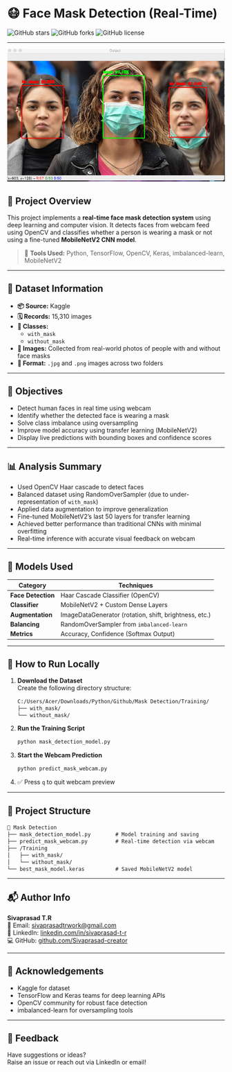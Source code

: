# 😷 Face Mask Detection (Real-Time)

![GitHub stars](https://img.shields.io/github/stars/Sivaprasad-creator/Face-Mask-Detection)
![GitHub forks](https://img.shields.io/github/forks/Sivaprasad-creator/Face-Mask-Detection)
![GitHub license](https://img.shields.io/github/license/Sivaprasad-creator/Face-Mask-Detection)

---

![image alt](https://github.com/Sivaprasad-creator/Face-Mask-Detection/blob/a873fc61259bed6752314a8c9500071295e937b1/Face%20Mask.png)

## 📌 Project Overview

This project implements a **real-time face mask detection system** using deep learning and computer vision. It detects faces from webcam feed using OpenCV and classifies whether a person is wearing a mask or not using a fine-tuned **MobileNetV2 CNN model**.

> 🔧 **Tools Used:** Python, TensorFlow, OpenCV, Keras, imbalanced-learn, MobileNetV2

---

## 📁 Dataset Information

- **📦 Source:** Kaggle  
- **🗓️ Records:** 15,310 images  
- **📂 Classes:**
  - `with_mask`
  - `without_mask`
- **📸 Images:** Collected from real-world photos of people with and without face masks  
- **🧾 Format:** `.jpg` and `.png` images across two folders

---

## 🎯 Objectives

- Detect human faces in real time using webcam  
- Identify whether the detected face is wearing a mask  
- Solve class imbalance using oversampling  
- Improve model accuracy using transfer learning (MobileNetV2)  
- Display live predictions with bounding boxes and confidence scores

---

## 📊 Analysis Summary

- Used OpenCV Haar cascade to detect faces  
- Balanced dataset using RandomOverSampler (due to under-representation of `with_mask`)  
- Applied data augmentation to improve generalization  
- Fine-tuned MobileNetV2’s last 50 layers for transfer learning  
- Achieved better performance than traditional CNNs with minimal overfitting  
- Real-time inference with accurate visual feedback on webcam

---

## 🧠 Models Used

| Category           | Techniques                                             |
|--------------------|--------------------------------------------------------|
| **Face Detection** | Haar Cascade Classifier (OpenCV)                       |
| **Classifier**     | MobileNetV2 + Custom Dense Layers                      |
| **Augmentation**   | ImageDataGenerator (rotation, shift, brightness, etc.) |
| **Balancing**      | RandomOverSampler from `imbalanced-learn`             |
| **Metrics**        | Accuracy, Confidence (Softmax Output)                 |

---

## 🚀 How to Run Locally

1. **Download the Dataset**  
   Create the following directory structure:

   ```
   C:/Users/Acer/Downloads/Python/Github/Mask Detection/Training/
   ├── with_mask/
   └── without_mask/
   ```

2. **Run the Training Script**
   ```bash
   python mask_detection_model.py
   ```

3. **Start the Webcam Prediction**
   ```bash
   python predict_mask_webcam.py
   ```

4. ✅ Press `q` to quit webcam preview

---

## 📂 Project Structure

```
📁 Mask Detection
├── mask_detection_model.py        # Model training and saving
├── predict_mask_webcam.py         # Real-time detection via webcam
├── /Training
│   ├── with_mask/
│   └── without_mask/
└── best_mask_model.keras          # Saved MobileNetV2 model
```

---

## 📬 Author Info

**Sivaprasad T.R**  
📧 Email: [sivaprasadtrwork@gmail.com](mailto:sivaprasadtrwork@gmail.com)  
🔗 LinkedIn: [linkedin.com/in/sivaprasad-t-r](https://www.linkedin.com/in/sivaprasad-t-r)  
💻 GitHub: [github.com/Sivaprasad-creator](https://github.com/Sivaprasad-creator)

---

## 📜 Acknowledgements

- Kaggle for dataset  
- TensorFlow and Keras teams for deep learning APIs  
- OpenCV community for robust face detection  
- imbalanced-learn for oversampling tools

---

## 💬 Feedback

Have suggestions or ideas?  
Raise an issue or reach out via LinkedIn or email!
